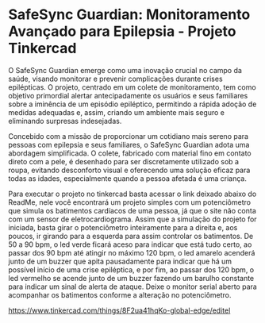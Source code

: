 # SafeSync Guardian: Monitoramento Avançado para Epilepsia - Projeto Tinkercad

O SafeSync Guardian emerge como uma inovação crucial no campo da saúde, visando monitorar e prevenir complicações durante crises epilépticas. O projeto, centrado em um colete de monitoramento, tem como objetivo primordial alertar antecipadamente os usuários e seus familiares sobre a iminência de um episódio epiléptico, permitindo a rápida adoção de medidas adequadas e, assim, criando um ambiente mais seguro e eliminando surpresas indesejadas.

Concebido com a missão de proporcionar um cotidiano mais sereno para pessoas com epilepsia e seus familiares, o SafeSync Guardian adota uma abordagem simplificada. O colete, fabricado com material fino em contato direto com a pele, é desenhado para ser discretamente utilizado sob a roupa, evitando desconforto visual e oferecendo uma solução eficaz para todas as idades, especialmente quando a pessoa afetada é uma criança.

Para executar o projeto no tinkercad basta acessar o link deixado abaixo do ReadMe, nele você encontrará um projeto simples com um potenciômetro que simula os batimentos cardíacos de uma pessoa, já que o site não conta com um sensor de eletrocardiograma. Assim que a simulação do projeto for iniciada, basta girar o potenciômetro inteiramente para a direita e, aos poucos, ir girando para a esquerda para assim controlar os batimentos. De 50 a 90 bpm, o led verde ficará aceso para indicar que está tudo certo, ao passar dos 90 bpm até atingir no máximo 120 bpm, o led amarelo acenderá junto de um buzzer que apita pausadamente para indicar que há um possível início de uma crise epiléptica, e por fim, ao passar dos 120 bpm, o led vermelho se acende junto de um buzzer fazendo um barulho constante para indicar um sinal de alerta de ataque. Deixe o monitor serial aberto para acompanhar os batimentos conforme a alteração no potenciômetro.

https://www.tinkercad.com/things/8F2ua41hqKo-global-edge/editel 

